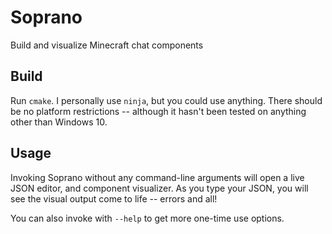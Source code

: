# Soprano
Build and visualize Minecraft chat components

## Build

Run `cmake`. I personally use `ninja`, but you could use anything. There should be no platform restrictions -- although it hasn't been tested on anything other than Windows 10.

## Usage

Invoking Soprano without any command-line arguments will open a live JSON editor, and component visualizer. As you type your JSON, you will see the visual output come to life -- errors and all!

You can also invoke with `--help` to get more one-time use options.